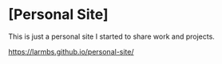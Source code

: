 # [Personal Site]
This is just a personal site I started to share work and projects.

https://larmbs.github.io/personal-site/
